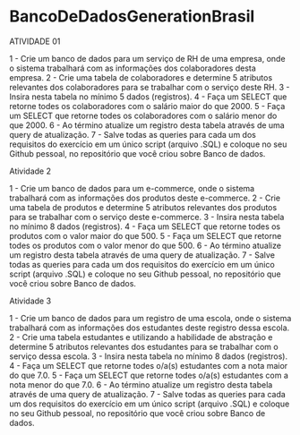 # BancoDeDadosGenerationBrasil
ATIVIDADE 01

1 - Crie um banco de dados para um serviço de RH de uma empresa, onde o sistema trabalhará com as informações dos colaboradores desta empresa.
2 - Crie uma tabela de colaboradores e determine 5 atributos relevantes dos colaboradores para se trabalhar com o serviço deste RH.
3 - Insira nesta tabela no mínimo 5 dados (registros).
4 - Faça um SELECT que retorne todes os colaboradores com o salário maior do que 2000.
5 - Faça um SELECT que retorne todes os colaboradores com o salário menor do que 2000.
6 - Ao término atualize um registro desta tabela através de uma query de atualização.
7 - Salve todas as queries para cada um dos requisitos do exercício em um único script (arquivo .SQL) e coloque no seu Github pessoal, no repositório que você criou sobre Banco de dados.


Atividade 2

1 - Crie um banco de dados para um e-commerce, onde o sistema trabalhará com as informações dos produtos deste e-commerce.
2 - Crie uma tabela de produtos e determine 5 atributos relevantes dos produtos para se trabalhar com o serviço deste e-commerce.
3 - Insira nesta tabela no mínimo 8 dados (registros).
4 - Faça um SELECT que retorne todes os produtos com o valor maior do que 500.
5 - Faça um SELECT que retorne todes os produtos com o valor menor do que 500.
6 - Ao término atualize um registro desta tabela através de uma query de atualização.
7 - Salve todas as queries para cada um dos requisitos do exercício em um único script (arquivo .SQL) e coloque no seu Github pessoal, no repositório que você criou sobre Banco de dados.

Atividade 3

1 - Crie um banco de dados para um registro de uma escola, onde o sistema trabalhará com as informações dos estudantes deste registro dessa escola.
2 - Crie uma tabela estudantes e utilizando a habilidade de abstração e determine 5 atributos relevantes dos estudantes para se trabalhar com o serviço dessa escola.
3 - Insira nesta tabela no mínimo 8 dados (registros).
4 - Faça um SELECT que retorne todes o/a(s) estudantes com a nota maior do que 7.0.
5 - Faça um SELECT que retorne todes o/a(s) estudantes com a nota menor do que 7.0.
6 - Ao término atualize um registro desta tabela através de uma query de atualização.
7 - Salve todas as queries para cada um dos requisitos do exercício em um único script (arquivo .SQL) e coloque no seu Github pessoal, no repositório que você criou sobre Banco de dados.
